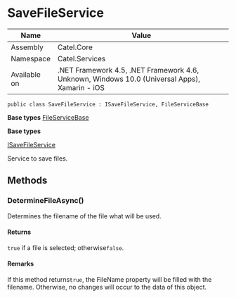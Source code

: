 

# SaveFileService

Name|Value
---|---
Assembly|Catel.Core
Namespace|Catel.Services
Available on|.NET Framework 4.5, .NET Framework 4.6, Unknown, Windows 10.0 (Universal Apps), Xamarin - iOS

```
public class SaveFileService : ISaveFileService, FileServiceBase
```

**Base types**
[FileServiceBase](/Catel.Core\Catel\Services\FileServiceBase.md)

**Base types**

[ISaveFileService](/Catel.Core\Catel\Services\ISaveFileService.md)


Service to save files.



## Methods

### DetermineFileAsync()

Determines the filename of the file what will be used.

#### Returns

`true` if a file is selected; otherwise`false`.

#### Remarks

If this method returns`true`, the FileName property will be filled with the filename. Otherwise, no changes will occur to the data of this object.



